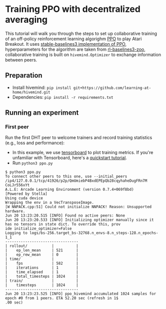 # Training PPO with decentralized averaging

This tutorial will walk you through the steps to set up collaborative training of an off-policy reinforcement learning algorighm [PPO](https://arxiv.org/pdf/1707.06347.pdf) to play Atari Breakout. It uses [stable-baselines3 implementation of PPO](https://stable-baselines3.readthedocs.io/en/master/modules/ppo.html), hyperparameters for the algorithm are taken from [rl-baselines3-zoo](https://github.com/DLR-RM/rl-baselines3-zoo/blob/master/hyperparams/ppo.yml), collaborative training is built on `hivemind.Optimizer` to exchange information between peers.

## Preparation

* Install hivemind: `pip install git+https://github.com/learning-at-home/hivemind.git`
* Dependencies: `pip install -r requirements.txt`

## Running an experiment

### First peer
Run the first DHT peer to welcome trainers and record training statistics (e.g., loss and performance):
- In this example, we use [tensorboard](https://www.tensorflow.org/tensorboard) to plot training metrics. If you're unfamiliar with Tensorboard, here's a [quickstart tutorial](https://www.tensorflow.org/tensorboard/get_started).
- Run `python3 ppo.py`

```
$ python3 ppo.py
To connect other peers to this one, use --initial_peers /ip4/127.0.0.1/tcp/41926/p2p/QmUmiebP4BxdEPEpQb28cqyhaheDugFRn7M
CoLJr556xYt
A.L.E: Arcade Learning Environment (version 0.7.4+069f8bd)
[Powered by Stella]
Using cuda device
Wrapping the env in a VecTransposeImage.
[W NNPACK.cpp:51] Could not initialize NNPACK! Reason: Unsupported hardware.
Jun 20 13:23:20.515 [INFO] Found no active peers: None
Jun 20 13:23:20.533 [INFO] Initializing optimizer manually since it has no tensors in state dict. To override this, prov
ide initialize_optimizer=False
Logging to logs/bs-256.target_bs-32768.n_envs-8.n_steps-128.n_epochs-1_1
---------------------------------
| rollout/           |          |
|    ep_len_mean     | 521      |
|    ep_rew_mean     | 0        |
| time/              |          |
|    fps             | 582      |
|    iterations      | 1        |
|    time_elapsed    | 1        |
|    total_timesteps | 1024     |
| train/             |          |
|    timesteps       | 1024     |
---------------------------------
Jun 20 13:23:23.525 [INFO] ppo_hivemind accumulated 1024 samples for epoch #0 from 1 peers. ETA 52.20 sec (refresh in 1$
.00 sec)

```